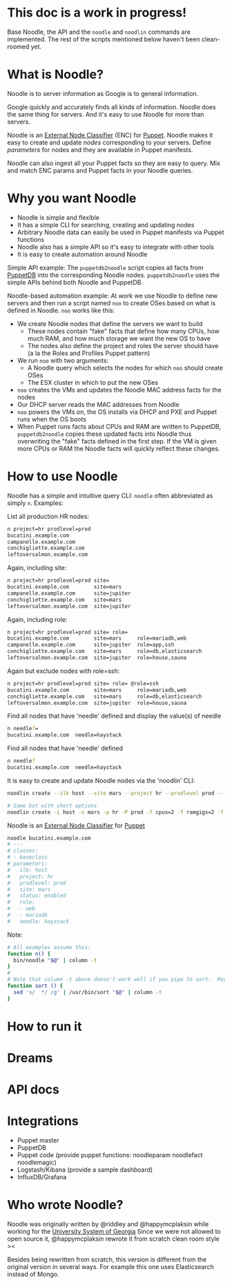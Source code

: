 # This doc is a work in progress!
Base Noodle, the API and the `noodle` and `noodlin` commands are
implemented.  The rest of the scripts mentioned below haven't been
clean-roomed yet.

# What is Noodle?
Noodle is to server information as Google is to general information.

Google quickly and accurately finds all kinds of information.  Noodle
does the same thing for servers.  And it's easy to use Noodle for more
than servers.

Noodle is an
[External Node Classifier](https://docs.puppetlabs.com/guides/external_nodes.html)
(ENC) for [Puppet](https://puppetlabs.com/). Noodle makes it easy to
create and update *nodes* corresponding to your servers.  Define
*parameters* for nodes and they are available in Puppet manifests.

Noodle can also ingest all your Puppet facts so they are easy to
query.  Mix and match ENC params and Puppet facts in your Noodle
queries.

# Why you want Noodle
* Noodle is simple and flexible
* It has a simple CLI for searching, creating and updating nodes
* Arbitrary Noodle data can easily be used in Puppet manifests via Puppet functions
* Noodle also has a simple API so it's easy to integrate with other tools
* It is easy to create automation around Noodle

Simple API example: The `puppetdb2noodle` script copies all facts from
[PuppetDB](http://docs.puppetlabs.com/puppetdb/latest/) into the
corresponding Noodle nodes.  `puppetdb2noodle` uses the simple APIs
behind both Noodle and PuppetDB.

Noodle-based automation example: At work we use Noodle to define new
servers and then run a script named `noo` to create OSes based on what
is defined in Noodle.  `noo` works like this:

* We create Noodle nodes that define the servers we want to build
  * These nodes contain "fake" facts that define how many CPUs, how much RAM, and how much storage we want the new OS to have
  * The nodes also define the project and roles the server should have (a la the Roles and Profiles Puppet pattern)
* We run `noo` with two arguments:
  * A Noodle query which selects the nodes for which `noo` should create OSes
  * The ESX cluster in which to put the new OSes
* `noo` creates the VMs and updates the Noodle MAC address facts for the nodes
* Our DHCP server reads the MAC addresses from Noodle
* `noo` powers the VMs on, the OS installs via DHCP and PXE and Puppet runs when the OS boots
* When Puppet runs facts about CPUs and RAM are written to PuppetDB, `puppetdb2noodle` copies these updated facts into Noodle thus overwriting the "fake" facts defined in the first step.  If the VM is given more CPUs or RAM the Noodle facts will quickly reflect these changes.

# How to use Noodle
Noodle has a simple and intuitive query CLI: `noodle` often
abbreviated as simply `n`.  Examples:

List all production HR nodes:
```bash
n project=hr prodlevel=prod
bucatini.example.com
campanelle.example.com
conchigliette.example.com
leftoversalmon.example.com
```

Again, including site:
```bash
n project=hr prodlevel=prod site=
bucatini.example.com        site=mars
campanelle.example.com      site=jupiter
conchigliette.example.com   site=mars
leftoversalmon.example.com  site=jupiter
```

Again, including role:
```bash
n project=hr prodlevel=prod site= role=
bucatini.example.com        site=mars     role=mariadb,web
campanelle.example.com      site=jupiter  role=app,ssh
conchigliette.example.com   site=mars     role=db,elasticsearch
leftoversalmon.example.com  site=jupiter  role=house,sauna
```

Again but exclude nodes with role=ssh:
```bash
n project=hr prodlevel=prod site= role= @role=ssh
bucatini.example.com        site=mars     role=mariadb,web
conchigliette.example.com   site=mars     role=db,elasticsearch
leftoversalmon.example.com  site=jupiter  role=house,sauna
```

Find all nodes that have 'needle' defined and display the value(s) of needle
```bash
n needle?=
bucatini.example.com  needle=haystack
```

Find all nodes that have 'needle' defined
```bash
n needle?
bucatini.example.com  needle=haystack
```

It is easy to create and update Noodle nodes via the 'noodlin' CLI:

```bash
noodlin create --ilk host --site mars --project hr --prodlevel prod --fact cpus=2 --fact ramgigs=2 --fact diskgigs=32 -param role=web,mariadb bucatini.example.com

# Same but with short options
noodlin create -i host -s mars -p hr -P prod -f cpus=2 -f ramgigs=2 -f diskgigs=32 -a role=web,mariadb bucatini.example.com
```

Noodle is an [External Node Classifier](https://docs.puppetlabs.com/guides/external_nodes.html) for [Puppet](https://puppetlabs.com/)
```bash
noodle bucatini.example.com
# ---
# classes:
# - baseclass
# parameters:
#   ilk: host
#   project: hr
#   prodlevel: prod
#   site: mars
#   status: enabled
#   role:
#   - web
#   - mariadb
#   needle: haystack
```

Note:
```bash
# All examples assume this:
function n() {
  bin/noodle "$@" | column -t
}
#
# Note that column -t above doesn't work well if you pipe to sort.  Maybe you'd like this too:
function sort () {
  sed 's/  */ /g' | /usr/bin/sort "$@" | column -t
}
```

# How to run it

# Dreams

# API docs

# Integrations
* Puppet master
* PuppetDB
* Puppet code (provide puppet functions: noodleparam noodlefact noodlemagic)
* Logstash/Kibana (provide a sample dashboard)
* InfluxDB/Grafana

# Who wrote Noodle?
Noodle was originally written by @riddley and @happymcplaksin while
working for the [University System of Georgia](http://usg.edu/) Since
we were not allowed to open source it, @happymcplaksin rewrote it from
scratch clean room style ><

Besides being rewritten from scratch, this version is different from
the original version in several ways.  For example this one uses
Elasticsearch instead of Mongo.
